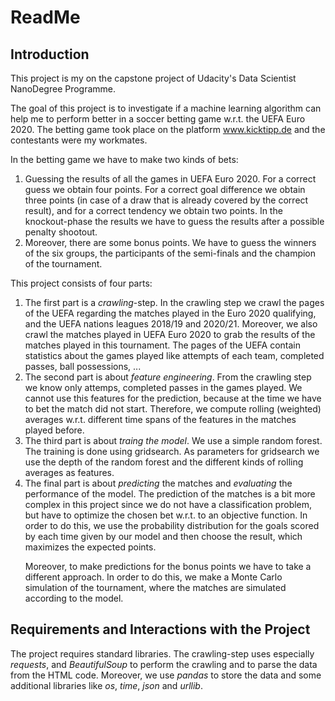 <h1> ReadMe </h1>

<h2> Introduction </h2>
This project is my on the capstone project of Udacity's Data Scientist NanoDegree Programme.

The goal of this project is to investigate if a machine learning algorithm can help me to perform better in a soccer betting game w.r.t. the UEFA Euro 2020. The betting game took place on the platform www.kicktipp.de and the contestants were my workmates.

In the betting game we have to make two kinds of bets:
<ol>
  <li>Guessing the results of all the games in UEFA Euro 2020. For a correct guess we obtain four points. For a correct goal difference we obtain three points (in case of a draw that is already covered by the correct result), and for a correct tendency we obtain two points. In the knockout-phase the results we have to guess the results after a possible penalty shootout.</li>
  <li> Moreover, there are some bonus points. We have to guess the winners of the six groups, the participants of the semi-finals and the champion of the tournament.</li>
</ol>

This project consists of four parts:
<ol>
  <li>The first part is a <em>crawling</em>-step. In the crawling step we crawl the pages of the UEFA regarding the matches played in the Euro 2020 qualifying, and the UEFA nations leagues 2018/19 and 2020/21. Moreover, we also crawl the matches played in UEFA Euro 2020 to grab the results of the matches played in this tournament. The pages of the UEFA contain statistics about the games played like attempts of each team, completed passes, ball possessions, ...</li>
  <li>The second part is about <em>feature engineering</em>. From the crawling step we know only attemps, completed passes in the games played. We cannot use this features for the prediction, because at the time we have to bet the match did not start. Therefore, we compute rolling (weighted) averages w.r.t. different time spans of the features in the matches played before.</li>
  <li>The third part is about <em>traing the model</em>. We use a simple random forest. The training is done using gridsearch. As parameters for gridsearch we use the depth of the random forest and the different kinds of rolling averages as features.</li>
  <li>The final part is about <em>predicting</em> the matches and <em>evaluating</em> the performance of the model. The prediction of the matches is a bit more complex in this project since we do not have a classification problem, but have to optimize the chosen bet w.r.t. to an objective function. In order to do this, we use the probability distribution for the goals scored by each time given by our model and then choose the result, which maximizes the expected points.
  
  Moreover, to make predictions for the bonus points we have to take a different approach. In order to do this, we make a Monte Carlo simulation of the tournament, where the matches are simulated according to the model.
  </li>
</ol>

<h2> Requirements and Interactions with the Project</h2>
The project requires standard libraries. The crawling-step uses especially <em>requests</em>, and <em>BeautifulSoup</em> to perform the crawling and to parse the data from the HTML code. Moreover, we use <em>pandas</em> to store the data and some additional libraries like <em>os</em>, <em>time</em>, <em>json</em> and <em>urllib</em>.

